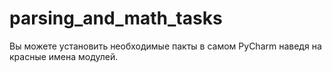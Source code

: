 # parsing_and_math_tasks
Вы можете установить необходимые пакты в самом PyCharm наведя на красные имена модулей.

